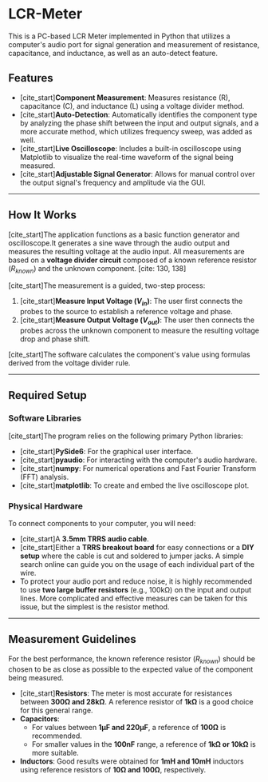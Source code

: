 # LCR-Meter
This is a PC-based LCR Meter implemented in Python that utilizes a computer's audio port for signal generation and measurement of resistance, capacitance, and inductance, as well as an auto-detect feature.


## Features

* [cite_start]**Component Measurement**: Measures resistance (R), capacitance (C), and inductance (L) using a voltage divider method.
* [cite_start]**Auto-Detection**: Automatically identifies the component type by analyzing the phase shift between the input and output signals, and a more accurate method, which utilizes frequency sweep, was added as well.
* [cite_start]**Live Oscilloscope**: Includes a built-in oscilloscope using Matplotlib to visualize the real-time waveform of the signal being measured.
* [cite_start]**Adjustable Signal Generator**: Allows for manual control over the output signal's frequency and amplitude via the GUI.

---
## How It Works

[cite_start]The application functions as a basic function generator and oscilloscope.It generates a sine wave through the audio output and measures the resulting voltage at the audio input. All measurements are based on a **voltage divider circuit** composed of a known reference resistor ($R_{known}$) and the unknown component. [cite: 130, 138]

[cite_start]The measurement is a guided, two-step process:
1.  [cite_start]**Measure Input Voltage ($V_{in}$)**: The user first connects the probes to the source to establish a reference voltage and phase.
2.  [cite_start]**Measure Output Voltage ($V_{out}$)**: The user then connects the probes across the unknown component to measure the resulting voltage drop and phase shift.

[cite_start]The software calculates the component's value using formulas derived from the voltage divider rule. 

---
## Required Setup

### Software Libraries
[cite_start]The program relies on the following primary Python libraries:
* [cite_start]**PySide6**: For the graphical user interface. 
* [cite_start]**pyaudio**: For interacting with the computer's audio hardware.
* [cite_start]**numpy**: For numerical operations and Fast Fourier Transform (FFT) analysis.
* [cite_start]**matplotlib**: To create and embed the live oscilloscope plot.

### Physical Hardware
To connect components to your computer, you will need:
* [cite_start]A **3.5mm TRRS audio cable**. 
* [cite_start]Either a **TRRS breakout board** for easy connections or a **DIY setup** where the cable is cut and soldered to jumper jacks. A simple search online can guide you on the usage of each individual part of the wire.
* To protect your audio port and reduce noise, it is highly recommended to use **two large buffer resistors** (e.g., 100kΩ) on the input and output lines. More complicated and effective measures can be taken for this issue, but the simplest is the resistor method.

---
## Measurement Guidelines

For the best performance, the known reference resistor ($R_{known}$) should be chosen to be as close as possible to the expected value of the component being measured.

* [cite_start]**Resistors**: The meter is most accurate for resistances between **300Ω and 28kΩ**. A reference resistor of **1kΩ** is a good choice for this general range. 
* **Capacitors**:
    * For values between **1µF and 220µF**, a reference of **100Ω** is recommended.
    * For smaller values in the **100nF** range, a reference of **1kΩ or 10kΩ** is more suitable.
* **Inductors**: Good results were obtained for **1mH and 10mH** inductors using reference resistors of **10Ω and 100Ω**, respectively.



